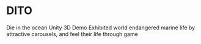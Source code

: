 # DITO
Die in the ocean
Unity 3D Demo
Exhibited world endangered marine life by attractive carousels, and feel their life through game
